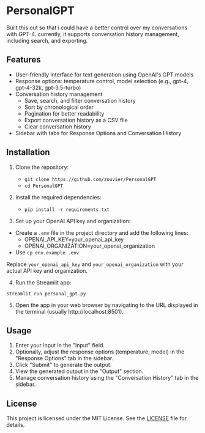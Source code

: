 # PersonalGPT

Built this out so that i could have a better control over my conversations with GPT-4. 
currently, it supports conversation history management, including search, and exporting.

## Features

- User-friendly interface for text generation using OpenAI's GPT models
- Response options: temperature control, model selection (e.g., gpt-4, gpt-4-32k, gpt-3.5-turbo)
- Conversation history management
  - Save, search, and filter conversation history
  - Sort by chronological order
  - Pagination for better readability
  - Export conversation history as a CSV file
  - Clear conversation history
- Sidebar with tabs for Response Options and Conversation History

## Installation

1. Clone the repository:

   - `git clone https://github.com/zouvier/PersonalGPT`
   - `cd PersonalGPT`


2. Install the required dependencies:

   - `pip install -r requirements.txt`


3. Set up your OpenAI API key and organization:

  - Create a `.env` file in the project directory and add the following lines: 
    - OPENAI_API_KEY=your_openai_api_key 
    - OPENAI_ORGANIZATION=your_openai_organization
  - Use `cp env.example .env`

Replace `your_openai_api_key` and `your_openai_organization` with your actual API key and organization.

4. Run the Streamlit app:

`streamlit run personal_gpt.py`


5. Open the app in your web browser by navigating to the URL displayed in the terminal (usually http://localhost:8501).

## Usage

1. Enter your input in the "Input" field.
2. Optionally, adjust the response options (temperature, model) in the "Response Options" tab in the sidebar.
3. Click "Submit" to generate the output.
4. View the generated output in the "Output" section.
5. Manage conversation history using the "Conversation History" tab in the sidebar.

## License

This project is licensed under the MIT License. See the [LICENSE](LICENSE) file for details.

